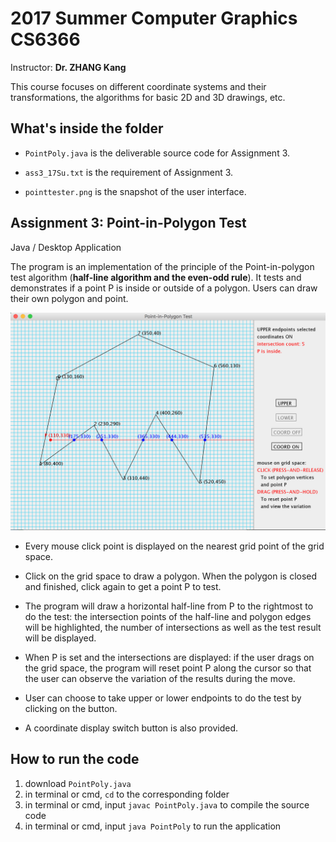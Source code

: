 # 2017 Summer Computer Graphics CS6366
Instructor: **Dr. ZHANG Kang**

This course focuses on different coordinate systems and their transformations, the algorithms for basic 2D and 3D drawings, etc.

## What's inside the folder
- `PointPoly.java` is the deliverable source code for Assignment 3.

- `ass3_17Su.txt` is the requirement of Assignment 3.

- `pointtester.png` is the snapshot of the user interface.

## Assignment 3: Point-in-Polygon Test
Java / Desktop Application

The program is an implementation of the principle of the Point-in-polygon test algorithm (**half-line algorithm and the even-odd rule**). It tests and demonstrates if a point P is inside or outside of a polygon. Users can draw their own polygon and point.

![Project Snapshot](pointtester.png)

- Every mouse click point is displayed on the nearest grid point of the grid space.

- Click on the grid space to draw a polygon. When the polygon is closed and finished, click again to get a point P to test.

- The program will draw a horizontal half-line from P to the rightmost to do the test: the intersection points of the half-line and polygon edges will be highlighted, the number of intersections as well as the test result will be displayed.
- When P is set and the intersections are displayed: if the user drags on the grid space, the program will reset point P along the cursor so that the user can observe the variation of the results during the move.

- User can choose to take upper or lower endpoints to do the test by clicking on the button.

- A coordinate display switch button is also provided.

## How to run the code
1. download `PointPoly.java`
2. in terminal or cmd, `cd` to the corresponding folder  
3. in terminal or cmd, input `javac PointPoly.java` to compile the source code  
4. in terminal or cmd, input `java PointPoly` to run the application
